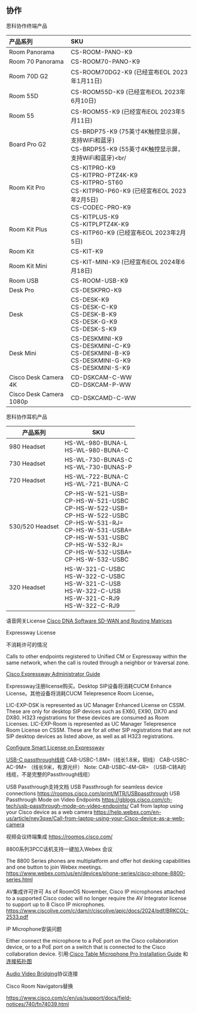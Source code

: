 ## 协作



思科协作终端产品

| 产品系列                | SKU                                                          |
| :---------------------- | :----------------------------------------------------------- |
| Room Panorama           | CS-ROOM-PANO-K9                                              |
| Room 70 Panorama        | CS-ROOM70-PANO-K9                                            |
| Room 70D G2             | CS-ROOM70DG2-K9  (已经宣布EOL  2023年1月11日)                |
| Room 55D                | CS-ROOM55D-K9  (已经宣布EOL  2023年6月10日)                  |
| Room 55                 | CS-ROOM55-K9  (已经宣布EOL  2023年5月11日)                   |
| Board Pro G2            | CS-BRDP75-K9  (75英寸4K触控显示屏，支持WiFi和蓝牙)<br/>CS-BRDP55-K9  (55英寸4K触控显示屏，支持WiFi和蓝牙)<br/ |
| Room Kit Pro            | CS-KITPRO-K9<br/>CS-KITPRO-PTZ4K-K9<br/>CS-KITPRO-ST60<br/>CS-KITPRO-P60-K9  (已经宣布EOL  2023年2月5日)<br/>CS-CODEC-PRO-K9 |
| Room Kit Plus           | CS-KITPLUS-K9<br/>CS-KITPLPTZ4K-K9<br/>CS-KITP60-K9 (已经宣布EOL  2023年2月5日) |
| Room Kit                | CS-KIT-K9                                                    |
| Room Kit Mini           | CS-KIT-MINI-K9  (已经宣布EOL  2024年6月18日)                 |
| Room USB                | CS-ROOM-USB-K9                                               |
| Desk Pro                | CS-DESKPRO-K9                                                |
| Desk<br/>               | CS-DESK-K9<br/>CS-DESK-C-K9 <br/>CS-DESK-B-K9<br/>CS-DESK-G-K9<br/>CS-DESK-S-K9 |
| Desk Mini               | CS-DESKMINI-K9<br/>CS-DESKMINI-C-K9<br/>CS-DESKMINI-B-K9<br/>CS-DESKMINI-G-K9<br/>CS-DESKMINI-S-K9 |
| Cisco Desk Camera 4K    | CD-DSKCAM-C-WW<br/>CD-DSKCAM-P-WW                            |
| Cisco Desk Camera 1080p | CD-DSKCAMD-C-WW                                              |



思科协作耳机产品

| 产品系列        | SKU                                                          |
| --------------- | ------------------------------------------------------------ |
| 980 Headset     | HS-WL-980-BUNA-L<br/>HS-WL-980-BUNA-C                        |
| 730 Headset     | HS-WL-730-BUNAS-C<br/>HS-WL-730-BUNAS-P                      |
| 720 Headset     | HS-WL-722-BUNA-C<br/>HS-WL-721-BUNA-C                        |
| 530/520 Headset | CP-HS-W-521-USB=<br/>CP-HS-W-521-USBC<br/>CP-HS-W-522-USB=<br/>CP-HS-W-522-USBC<br/>CP-HS-W-531-RJ=<br/>CP-HS-W-531-USBA=<br/>CP-HS-W-531-USBC<br/>CP-HS-W-532-RJ=<br/>CP-HS-W-532-USBA=<br/>CP-HS-W-532-USBC |
| 320 Headset     | HS-W-321-C-USBC<br/>HS-W-322-C-USBC<br/>HS-W-321-C-USB<br/>HS-W-322-C-USB<br/>HS-W-321-C-RJ9<br/>HS-W-322-C-RJ9 |



语音网关License [Cisco DNA Software SD-WAN and Routing Matrices](https://www.cisco.com/c/m/en_us/products/software/sd-wan-routing-matrix.html)

Expressway License 

不消耗许可的情况

Calls to other endpoints registered to Unified CM or Expressway within the same network, when the call is routed through a neighbor or traversal zone.

[Cisco Expressway Administrator Guide](https://www.cisco.com/c/en/us/td/docs/voice_ip_comm/expressway/admin_guide/X15-0/exwy_b_cisco-expressway-administrator-guide-x15/exwy_m_call-types-and-licensing.html)

Expressway注册license购买。Desktop SIP设备将消耗CUCM Enhance License。其他设备将消耗CUCM Telepresence Room License。

LIC-EXP-DSK is represented as UC Manager Enhanced License on CSSM. These are only for desktop SIP devices such as EX60, EX90, DX70 and DX80. H323 registrations for these devices are consumed as Room Licenses.
LIC-EXP-Room is represented as UC Manager Telepresence Room License on CSSM. These are for all other SIP registrations that are not SIP desktop devices as listed above, as well as all H323 registrations.

[Configure Smart License on Expressway](https://www.cisco.com/c/en/us/support/docs/unified-communications/expressway/215633-configuring-smart-licensing-on-cisco-exp.html)



[USB-C passthrough线缆](https://www.cisco.com/c/en/us/products/collateral/collaboration-endpoints/collaboration-peripherals/usb-c-cables-ds.pdf)
CAB-USBC-1.8M=（线长1.8米，铜线）
CAB-USBC-AC-9M= （线长9米，有源光纤）
Note: CAB-USBC-4M-GR=  （USB-C转A的线缆，不是完整的Passthrough线缆）



USB Passthrough支持文档
USB Passthrough for seamless device connections
https://roomos.cisco.com/print/MTR/USBpassthrough
USB Passthrough Mode on Video Endpoints
https://gblogs.cisco.com/ch-tech/usb-passthrough-mode-on-video-endpoints/
Call from laptop using your Cisco device as a web camera
https://help.webex.com/en-us/article/ney3qxe/Call-from-laptop-using-your-Cisco-device-as-a-web-camera

视频会议终端集成
https://roomos.cisco.com/



8800系列3PCC话机支持一键加入Webex 会议

The 8800 Series phones are multiplatform and offer hot desking capabilities and one button to join Webex meetings. 
https://www.webex.com/us/en/devices/phone-series/cisco-phone-8800-series.html



AV集成许可许可
As of RoomOS November, Cisco IP microphones attached to a supported Cisco codec will no longer require the AV Integrator license to support up to 8 Cisco IP microphones.
https://www.ciscolive.com/c/dam/r/ciscolive/apjc/docs/2024/pdf/BRKCOL-2533.pdf

IP Microphone安装问题

Either connect the microphone to a PoE port on the Cisco collaboration device, or to a PoE port on a switch that is connected to the Cisco collaboration device.  引用:[Cisco Table Microphone Pro Installation Guide](https://www.cisco.com/c/dam/en/us/td/docs/telepresence/endpoint/microphone/installation_guide/table-microphone-pro-installation-guide.pdf) 和[连接拓扑图](https://www.cisco.com/c/dam/en/us/td/docs/telepresence/endpoint/room-series/installation-guide/CBS250-CBS350-switch-configuration-for-collaboration-devices.pdf)

[Audio Video Bridging](https://www.cisco.com/c/en/us/products/collateral/switches/audio-video-bdg-soln-convg-avoip-wp.html)协议连接



Cisco Room Navigators替换

https://www.cisco.com/c/en/us/support/docs/field-notices/740/fn74039.html
